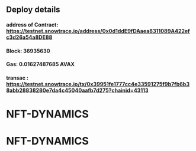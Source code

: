 ## Deploy details
#### address of Contract: https://testnet.snowtrace.io/address/0x0d1ddE9fDAaea8311089A422efc3d26a54a8DE88
#### Block: 36935630
#### Gas: 0.01627487685 AVAX
#### transac : https://testnet.snowtrace.io/tx/0x39951fe1777cc4e33591275f9b7fb6b38abb28838280e7da4c45040aafb7d275?chainid=43113
# NFT-DYNAMICS
# NFT-DYNAMICS
